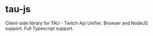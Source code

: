 # tau-js

Client-side library for TAU - Twitch Api Unifier. Browser and NodeJS support. Full Typescript support.

